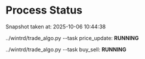 # Process Status

Snapshot taken at: 2025-10-06 10:44:38

../wintrd/trade_algo.py --task price_update: **RUNNING**

../wintrd/trade_algo.py --task buy_sell: **RUNNING**

